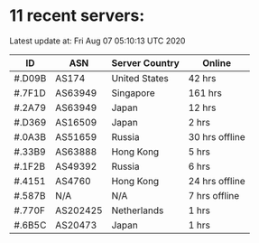 # 11 recent servers:

Latest update at: Fri Aug 07 05:10:13 UTC 2020

| ID | ASN | Server Country | Online |
| -- | --- | -------------- | ------ |
| #.D09B | AS174 | United States | 42 hrs |
| #.7F1D | AS63949 | Singapore | 161 hrs |
| #.2A79 | AS63949 | Japan | 12 hrs |
| #.D369 | AS16509 | Japan | 2 hrs |
| #.0A3B | AS51659 | Russia | 30 hrs offline |
| #.33B9 | AS63888 | Hong Kong | 5 hrs |
| #.1F2B | AS49392 | Russia | 6 hrs |
| #.4151 | AS4760 | Hong Kong | 24 hrs offline |
| #.587B | N/A | N/A | 7 hrs offline |
| #.770F | AS202425 | Netherlands | 1 hrs |
| #.6B5C | AS20473 | Japan | 1 hrs |

